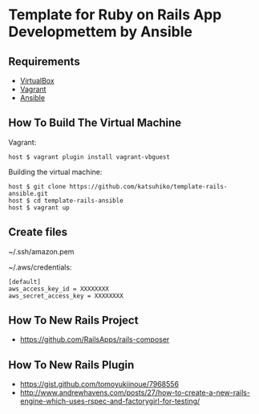 # Template for Ruby on Rails App Developmettem by Ansible

## Requirements

* [VirtualBox](https://www.virtualbox.org)
* [Vagrant](http://vagrantup.com)
* [Ansible](http://www.ansible.com)

## How To Build The Virtual Machine

Vagrant:

    host $ vagrant plugin install vagrant-vbguest

Building the virtual machine:

    host $ git clone https://github.com/katsuhiko/template-rails-ansible.git
    host $ cd template-rails-ansible
    host $ vagrant up

## Create files

~/.ssh/amazon.pem

~/.aws/credentials:

	[default]
	aws_access_key_id = XXXXXXXX
	aws_secret_access_key = XXXXXXXX

## How To New Rails Project

* https://github.com/RailsApps/rails-composer

## How To New Rails Plugin

* https://gist.github.com/tomoyukiinoue/7968556
* http://www.andrewhavens.com/posts/27/how-to-create-a-new-rails-engine-which-uses-rspec-and-factorygirl-for-testing/
